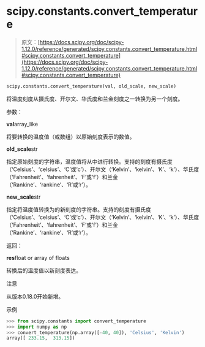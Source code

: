 # scipy.constants.convert_temperature

> 原文：[https://docs.scipy.org/doc/scipy-1.12.0/reference/generated/scipy.constants.convert_temperature.html#scipy.constants.convert_temperature](https://docs.scipy.org/doc/scipy-1.12.0/reference/generated/scipy.constants.convert_temperature.html#scipy.constants.convert_temperature)

```py
scipy.constants.convert_temperature(val, old_scale, new_scale)
```

将温度刻度从摄氏度、开尔文、华氏度和兰金刻度之一转换为另一个刻度。

参数：

**val**array_like

将要转换的温度值（或数组）以原始刻度表示的数值。

**old_scale**str

指定原始刻度的字符串，温度值将从中进行转换。支持的刻度有摄氏度（‘Celsius’、‘celsius’、‘C’或‘c’）、开尔文（‘Kelvin’、‘kelvin’、‘K’、‘k’）、华氏度（‘Fahrenheit’、‘fahrenheit’、‘F’或‘f’）和兰金（‘Rankine’、‘rankine’、‘R’或‘r’）。

**new_scale**str

指定将温度值转换为的新刻度的字符串。支持的刻度有摄氏度（‘Celsius’、‘celsius’、‘C’或‘c’）、开尔文（‘Kelvin’、‘kelvin’、‘K’、‘k’）、华氏度（‘Fahrenheit’、‘fahrenheit’、‘F’或‘f’）和兰金（‘Rankine’、‘rankine’、‘R’或‘r’）。

返回：

**res**float or array of floats

转换后的温度值以新刻度表达。

注意

从版本0.18.0开始新增。

示例

```py
>>> from scipy.constants import convert_temperature
>>> import numpy as np
>>> convert_temperature(np.array([-40, 40]), 'Celsius', 'Kelvin')
array([ 233.15,  313.15]) 
```
